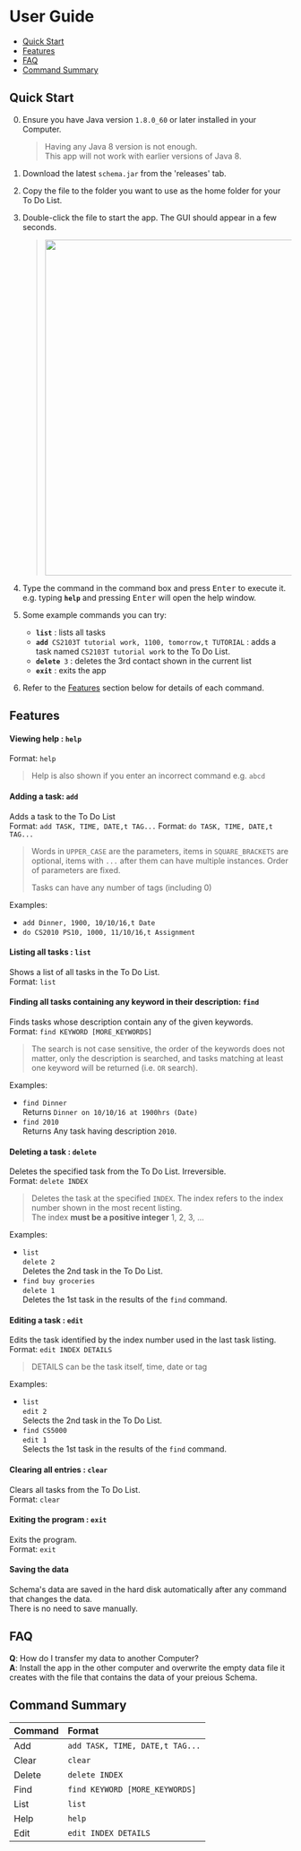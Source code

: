 # User Guide

* [Quick Start](#quick-start)
* [Features](#features)
* [FAQ](#faq)
* [Command Summary](#command-summary)

## Quick Start

0. Ensure you have Java version `1.8.0_60` or later installed in your Computer.<br>
   > Having any Java 8 version is not enough. <br>
   This app will not work with earlier versions of Java 8.
   
1. Download the latest `schema.jar` from the 'releases' tab.
2. Copy the file to the folder you want to use as the home folder for your To Do List.
3. Double-click the file to start the app. The GUI should appear in a few seconds. 
   > <img src="images/Ui.png" width="600">

4. Type the command in the command box and press <kbd>Enter</kbd> to execute it. <br>
   e.g. typing **`help`** and pressing <kbd>Enter</kbd> will open the help window. 
5. Some example commands you can try:
   * **`list`** : lists all tasks
   * **`add`**` CS2103T tutorial work, 1100, tomorrow,t TUTORIAL` : 
     adds a task named `CS2103T tutorial work` to the To Do List.
   * **`delete`**` 3` : deletes the 3rd contact shown in the current list
   * **`exit`** : exits the app
6. Refer to the [Features](#features) section below for details of each command.<br>


## Features

#### Viewing help : `help`
Format: `help`

> Help is also shown if you enter an incorrect command e.g. `abcd`
 
#### Adding a task: `add`
Adds a task to the To Do List<br>
Format: `add TASK, TIME, DATE,t TAG...` 
Format: `do TASK, TIME, DATE,t TAG...` 

 
> Words in `UPPER_CASE` are the parameters, items in `SQUARE_BRACKETS` are optional, 
> items with `...` after them can have multiple instances. Order of parameters are fixed. 
> 
> Tasks can have any number of tags (including 0)

Examples: 
* `add Dinner, 1900, 10/10/16,t Date`
* `do CS2010 PS10, 1000, 11/10/16,t Assignment`

#### Listing all tasks : `list`
Shows a list of all tasks in the To Do List.<br>
Format: `list`

#### Finding all tasks containing any keyword in their description: `find`
Finds tasks whose description contain any of the given keywords.<br>
Format: `find KEYWORD [MORE_KEYWORDS]`

> The search is not case sensitive, the order of the keywords does not matter, only the description is searched, 
and tasks matching at least one keyword will be returned (i.e. `OR` search).

Examples: 
* `find Dinner`<br>
  Returns `Dinner on 10/10/16 at 1900hrs (Date)`
* `find 2010`<br>
  Returns Any task having description `2010`.

#### Deleting a task : `delete`
Deletes the specified task from the To Do List. Irreversible.<br>
Format: `delete INDEX`

> Deletes the task at the specified `INDEX`. 
  The index refers to the index number shown in the most recent listing.<br>
  The index **must be a positive integer** 1, 2, 3, ...

Examples: 
* `list`<br>
  `delete 2`<br>
  Deletes the 2nd task in the To Do List.
* `find buy groceries`<br> 
  `delete 1`<br>
  Deletes the 1st task in the results of the `find` command.

#### Editing a task : `edit`
Edits the task identified by the index number used in the last task listing.<br>
Format: `edit INDEX DETAILS`

> DETAILS can be the task itself, time, date or tag

Examples: 
* `list`<br>
  `edit 2`<br>
  Selects the 2nd task in the To Do List.
* `find CS5000` <br> 
  `edit 1`<br>
  Selects the 1st task in the results of the `find` command.

#### Clearing all entries : `clear`
Clears all tasks from the To Do List.<br>
Format: `clear`  

#### Exiting the program : `exit`
Exits the program.<br>
Format: `exit`  

#### Saving the data 
Schema's data are saved in the hard disk automatically after any command that changes the data.<br>
There is no need to save manually.

## FAQ

**Q**: How do I transfer my data to another Computer?<br>
**A**: Install the app in the other computer and overwrite the empty data file it creates with 
       the file that contains the data of your preious Schema.
       
## Command Summary

Command | Format  
-------- | :-------- 
Add | `add TASK, TIME, DATE,t TAG...`
Clear | `clear`
Delete | `delete INDEX`
Find | `find KEYWORD [MORE_KEYWORDS]`
List | `list`
Help | `help`
Edit | `edit INDEX DETAILS`
